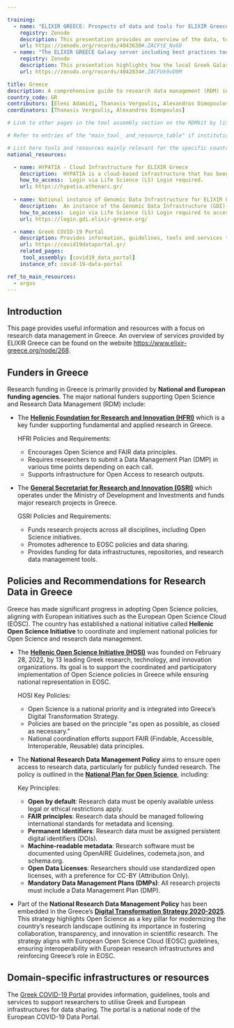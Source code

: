 ```yaml
---

training:
  - name: "ELIXIR GREECE: Prospects of data and tools for ELIXIR Greece"
    registry: Zenodo
    description: This presentation provides an overview of the data, tools, and standards used in ELIXIR Greece, as well as guidelines for effective research data management, with an emphasis on best practices for open science and data stewardship.
    url: https://zenodo.org/records/4043630#.ZACFtE_Nx60
  - name: "The ELIXIR GREECE Galaxy server including best practices tools and workflows for the analysis of SARS-CoV-2 data"
    registry: Zenodo
    description: This presentation highlights how the local Greek Galaxy instance at usegalaxy.elixir-greece.org makes SARS-CoV-2 data analysis accessible and reproducible using open software and public research infrastructures. It showcases practical workflows in genomics, proteomics, evolution, and cheminformatics, with comprehensive training materials available to support collaborative research.
    url: https://zenodo.org/records/4042834#.ZACFUk9vD9M

title: Greece
description: A comprehensive guide to research data management (RDM) in Greece, featuring tools, resources, and services tailored for the life sciences community.
country_code: GR
contributors: [Eleni Adamidi, Thanasis Vergoulis, Alexandros Dimopoulos]
coordinators: [Thanasis Vergoulis, Alexandros Dimopoulos]

# Link to other pages in the tool assembly section on the RDMkit by listing the page_id 

# Refer to entries of the "main_tool_ and_resource_table" if institutions, organizations and projects from the country contribute to the development of international tools and resources. 

# List here tools and resources mainly relevant for the specific country
national_resources: 

  - name: HYPATIA - Cloud Infrastructure for ELIXIR Greece
    description:  HYPATIA is a cloud-based infrastructure that has been developed to support the computational needs of the ELIXIR Greece community and the wider life sciences community including researchers and institutions in Greece and internationally.
    how_to_access:  Login via Life Science (LS) Login required.
    url: https://hypatia.athenarc.gr/
    
  - name: National instance of Genomic Data Infrastructure for ELIXIR Greece
    description:  An instance of the Genomic Data Infrastructure (GDI)(https://gdi.onemilliongenomes.eu/) on ELIXIR Greece, for secure genomic data management, including storage, discovery, access, and reception. This is a pilot instance based on the GDI Starter Kit.
    how_to_access:  Login via Life Science (LS) Login required to access ELIXIR-Greece GDI Portal.
    url: https://login.gdi.elixir-greece.org/

  - name: Greek COVID-19 Portal
    description: Provides information, guidelines, tools and services to support researchers to utilise Greek and European infrastructures for data sharing. The portal is a national node of the European COVID-19 Data Portal.
    url: https://covid19dataportal.gr/
    related_pages:
     tool_assembly: [covid19_data_portal]
    instance_of: covid-19-data-portal

ref_to_main_resources:
  - argos
---
```


## Introduction 
This page provides useful information and resources with a focus on research data management in Greece. An overview of services provided by ELIXIR Greece can be found on the website https://www.elixir-greece.org/node/268.

<!---## Funders--->

<!---## Regulations--->
<!--- Ethical and legal regulations in the country, committees, etc. --->

## Funders in Greece
Research funding in Greece is primarily provided by **National and European funding agencies**. The major national funders supporting Open Science and Research Data Management (RDM) include:

- The **[Hellenic Foundation for Research and Innovation (HFRI)](https://www.elidek.gr/)** which is a key funder supporting fundamental and applied research in Greece. 

  HFRI Policies and Requirements:
  - Encourages Open Science and FAIR data principles.
  - Requires researchers to submit a Data Management Plan (DMP) in various time points depending on each call.
  - Supports infrastructure for Open Access to research outputs.

- The **[General Secretariat for Research and Innovation (GSRI)](https://gsri.gov.gr/)** which operates under the Ministry of Development and Investments and funds major research projects in Greece. 

  GSRI Policies and Requirements:
  - Funds research projects across all disciplines, including Open Science initiatives.
  - Promotes adherence to EOSC policies and data sharing.
  - Provides funding for data infrastructures, repositories, and research data management tools.

## Policies and Recommendations for Research Data in Greece

Greece has made significant progress in adopting Open Science policies, aligning with European initiatives such as the European Open Science Cloud (EOSC). The country has established a national initiative called **Hellenic Open Science Initiative** to coordinate and implement national policies for Open Science and research data management.

- The **[Hellenic Open Science Initiative (HOSI)](https://www.hellenicopenscience.gr/en/welcome-to-os-greece/about-hosi)** was founded on February 28, 2022, by 13 leading Greek research, technology, and innovation organizations. Its goal is to support the coordinated and participatory implementation of Open Science policies in Greece while ensuring national representation in EOSC.

  HOSI Key Policies:
   - Open Science is a national priority and is integrated into Greece’s Digital Transformation Strategy.
   - Policies are based on the principle "as open as possible, as closed as necessary."
   - National coordination efforts support FAIR (Findable, Accessible, Interoperable, Reusable) data principles.

- The **National Research Data Management Policy** aims to ensure open access to research data, particularly for publicly funded research. The policy is outlined in the **[National Plan for Open Science](https://zenodo.org/records/3908953#.Ye7gdepBw2w)**, including:

  Key Principles:
   - **Open by default**: Research data must be openly available unless legal or ethical restrictions apply.
   - **FAIR principles**: Research data should be managed following international standards for metadata and licensing.
   - **Permanent Identifiers**: Research data must be assigned persistent digital identifiers (DOIs).
   - **Machine-readable metadata**: Research software must be documented using OpenAIRE Guidelines, codemeta.json, and schema.org.
   - **Open Data Licenses**: Researchers should use standardized open licenses, with a preference for CC-BY (Attribution Only).
   - **Mandatory Data Management Plans (DMPs)**: All research projects must include a Data Management Plan (DMP).

- Part of the **National Research Data Management Policy** has been embedded in the Greece’s **[Digital Transformation Strategy 2020-2025](https://digitalstrategy.gov.gr/vivlos_pdf)**. This strategy highlights Open Science as a key pillar for modernizing the country’s research landscape outlining its importance in fostering collaboration, transparency, and innovation in scientific research. The strategy aligns with European Open Science Cloud (EOSC) guidelines, ensuring interoperability with European research infrastructures and reinforcing Greece’s role in EOSC.  

## Domain-specific infrastructures or resources 
The [Greek COVID-19 Portal](https://covid19dataportal.gr/) provides information, guidelines, tools and services to support researchers to utilise Greek and European infrastructures for data sharing. The portal is a national node of the European COVID-19 Data Portal.


